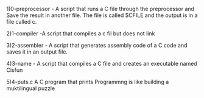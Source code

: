 1)0-preprocessor - A script that runs a C file through the preprocessor and Save the result in another file. The file is called $CFILE and the output is in a file called c.

2)1-compiler -A script that compiles a c fil but does not link

3)2-assembler - A script that generates assembly code of a C code and saves it in an output file.

4)3-name - A script that compiles a C file and creates an executable named Cisfun

5)4-puts.c A C program that prints Programmng is like building a muktilingual puzzle